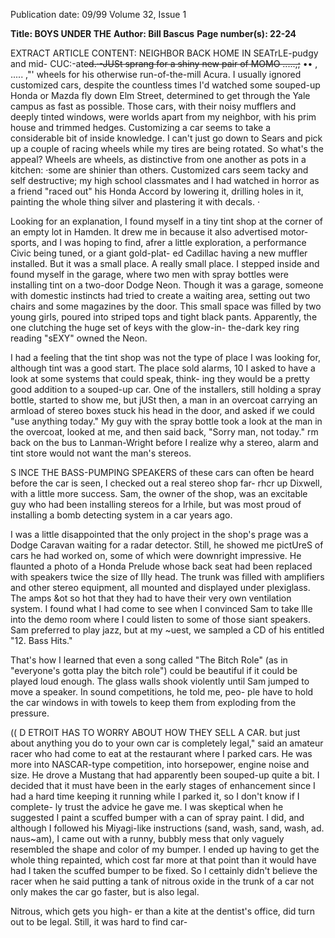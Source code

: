 Publication date: 09/99
Volume 32, Issue 1

**Title: BOYS UNDER THE**
**Author: Bill Bascus**
**Page number(s): 22-24**

EXTRACT ARTICLE CONTENT:
NEIGHBOR BACK HOME IN SEATrLE-pudgy and mid-
CUC:-at~~ed.·-JUSt sprang for a shiny new pair of MOMO 
.....,;~~ •• , ..... ,"' wheels for his otherwise run-of-the-mill Acura. 
I usually ignored customized cars, despite the countless times I'd 
watched some souped-up Honda or Mazda fly down Elm Street, 
determined to get through the Yale campus as fast as possible. Those 
cars, with their noisy mufflers and deeply tinted windows, were 
worlds apart from my neighbor, with his prim house and trimmed 
hedges. Customizing a car seems to take a considerable bit of inside 
knowledge. I can't just go down to Sears and pick up a couple of 
racing wheels while my tires are being rotated. So what's the appeal? 
Wheels are wheels, as distinctive from one another as pots in a 
kitchen: ·some are shinier than others. Customized cars seem tacky 
and self destructive; my high school classmates and I had watched 
in horror as a friend "raced out" his Honda Accord by lowering it, 
drilling holes in it, painting the whole thing silver and plastering it 
with decals. · 

Looking for an explanation, I found myself in a tiny tint shop 
at the corner of an empty lot in Hamden. It drew me in because it 
also advertised motor-sports, and I was hoping to find, afrer a little 
exploration, a performance Civic being tuned, or a giant gold-plat-
ed Cadillac having a new muffler installed. But it was a small place. 
A really small place. I stepped inside and found myself in the 
garage, where two men with spray bottles were installing tint on a 
two-door Dodge Neon. Though it was a garage, someone with 
domestic instincts had tried to create a waiting area, setting out two 
chairs and some magazines by the door. This small space was filled 
by two young girls, poured into striped tops and tight black pants. 
Apparently, the one clutching the huge set of keys with the glow-in-
the-dark key ring reading "sEXY" owned the Neon. 

I had a feeling that the tint shop was not the type of place I was 
looking for, although tint was a good start. The place sold alarms, 
10 I asked to have a look at some systems that could speak, think-
ing they would be a pretty good addition to a souped-up car. One 
of the installers, still holding a spray bottle, started to show me, but 
jUSt then, a man in an overcoat carrying an armload of stereo boxes 
stuck his head in the door, and asked if we could "use anything 
today." My guy with the spray bottle took a look at the man in the 
overcoat, looked at me, and then said back, "Sorry man, not today." 
rm back on the bus to Lanman-Wright before I realize why a stereo, 
alarm and tint store would not want the man's stereos. 

S 
lNCE THE BASS-PUMPING SPEAKERS of these cars can often be 
heard before the car is seen, I checked out a real stereo shop far-
rhcr up Dixwell, with a little more success. Sam, the owner of the 
shop, was an excitable guy who had been installing stereos for a 
lrhile, but was most proud of installing a bomb detecting system in 
a car years ago. 

I was a little disappointed that the only project in the shop's 
prage was a Dodge Caravan waiting for a radar detector. Still, he 
showed me pictUreS of cars he had worked on, some of which were 
downright impressive. He flaunted a photo of a Honda Prelude 
whose back seat had been replaced with speakers twice the size of 
Illy head. The trunk was filled with amplifiers and other stereo 
equipment, all mounted and displayed under plexiglass. The amps 
&ot so hot that they had to have their very own ventilation system. 
I found what I had come to see when I convinced Sam to take 
llle into the demo room where I could listen to some of those 
siant speakers. Sam preferred to play jazz, but at my 
~uest, we sampled a CD of his entitled "12. Bass Hits." 

That's how I learned that even a song called "The Bitch Role" (as in 
"everyone's gotta play the bitch role") could be beautiful if it could 
be played loud enough. The glass walls shook violently until Sam 
jumped to move a speaker. In sound competitions, he told me, peo-
ple have to hold the car windows in with towels to keep them from 
exploding from the pressure. 

(( D
ETROIT HAS TO WORRY ABOUT HOW THEY SELL A CAR. but just 
about anything you do to your own car is completely legal," 
said an amateur racer who had come to eat at the restaurant where 
I parked cars. He was more into NASCAR-type competition, into 
horsepower, engine noise and size. He drove a Mustang that had 
apparently been souped-up quite a bit. I decided that it must have 
been in the early stages of enhancement since I had a hard time 
keeping it running while I parked it, so I don't know if I complete-
ly trust the advice he gave me. I was skeptical when he suggested I 
paint a scuffed bumper with a can of spray paint. I did, and 
although I followed his Miyagi-like instructions (sand, wash, sand, 
wash, ad. naus~am), I came out with a runny, bubbly mess that only 
vaguely resembled the shape and color of my bumper. I ended up 
having to get the whole thing repainted, which cost far more at that 
point than it would have had I taken the scuffed bumper to be 
fixed. So I cettainly didn't believe the racer when he said putting a 
tank of nitrous oxide in the trunk of a car not only makes the car 
go faster, but is also legal. 

Nitrous, which gets you high-
er than a kite at the dentist's 
office, did turn out to be 
legal. Still, it was 
hard to find car-